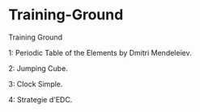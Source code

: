 # Training-Ground
Training Ground

<p>1: Periodic Table of the Elements by Dmitri Mendeleïev.</p>
<p>2: Jumping Cube.</p>
<p>3: Clock Simple.</p>
<p>4: Strategie d'EDC.</p>